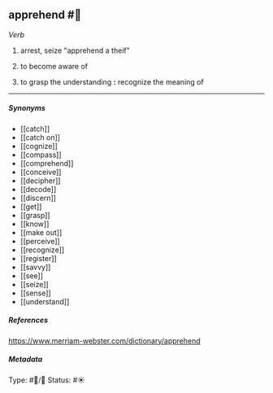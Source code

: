
## apprehend  #🧠 

_Verb_

1. arrest, seize
"apprehend a theif"

2. to become aware of

3. to grasp the understanding **:** recognize the meaning of

___

##### Synonyms

-   [[catch]]
-   [[catch on]]
-   [[cognize]]
-   [[compass]]
-   [[comprehend]]
-   [[conceive]]
-   [[decipher]]
-   [[decode]]
-   [[discern]]
-   [[get]]
-   [[grasp]]
-   [[know]]
-   [[make out]]
-   [[perceive]]
-   [[recognize]]
-   [[register]]
-   [[savvy]]
-   [[see]]
-   [[seize]]
-   [[sense]]
-   [[understand]]

##### References 

https://www.merriam-webster.com/dictionary/apprehend

##### Metadata
Type: #🔵/💬 
Status: #☀️ 